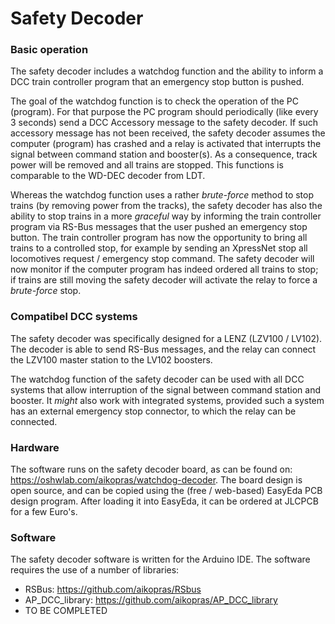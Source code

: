 # Safety Decoder #

### Basic operation ###
The safety decoder includes a watchdog function and the ability to inform a DCC train controller program that an emergency stop button is pushed.

The goal of the watchdog function is to check the operation of the PC (program). For that purpose the PC program should periodically (like every 3 seconds) send a DCC Accessory message to the safety decoder.
If such accessory message has not been received, the safety decoder assumes the computer (program) has crashed and a relay is activated that interrupts the signal between command station and booster(s). As a consequence, track power will be removed and all trains are stopped. This functions is comparable to the WD-DEC decoder from LDT.

Whereas the watchdog function uses a rather *brute-force* method to stop trains (by removing power from the tracks), the safety decoder has also the ability to stop trains in a more *graceful* way by informing the train controller program via RS-Bus messages that the user pushed an emergency stop button. The train controller program has now the opportunity to bring all trains to a controlled stop, for example by sending an XpressNet stop all locomotives request / emergency stop command. The safety decoder will now monitor if the computer program has indeed ordered all trains to stop; if trains are still moving the safety decoder will activate the relay to force a *brute-force* stop.

### Compatibel DCC systems ###
The safety decoder was specifically designed for a LENZ (LZV100 / LV102). The decoder is able to send RS-Bus messages, and the relay can  connect the LZV100 master station to the LV102 boosters.

The watchdog function of the safety decoder can be used with all DCC systems that allow interruption of the signal between command station and booster. It *might* also work with integrated systems, provided such a system has an external emergency stop connector, to which the relay can be connected.

### Hardware ###
The software runs on the safety decoder board, as can be found on: https://oshwlab.com/aikopras/watchdog-decoder. The board design is open source, and can be copied using the (free / web-based) EasyEda PCB design program. After loading it into EasyEda, it can be ordered at JLCPCB for a few Euro's.

### Software ###
The safety decoder software is written for the Arduino IDE. The software requires the use of a number of libraries:
- RSBus: https://github.com/aikopras/RSbus
- AP_DCC_library: https://github.com/aikopras/AP_DCC_library
- TO BE COMPLETED

